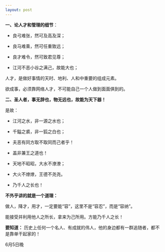 ```yaml
---
layout: post
---
```

  
__一、论人才和管理的细节__：


- 良弓难张，然可及高及深；

- 良马难乘，然可任重致远；

- 良才难令，然可致君见尊；

- 江河不恶小谷之满己，故能大也；

人才，是做好事情的天时、地利、人和中重要的组成元素。

欲成事，必须靠网络人才，不可能自己一个人做到面面俱到的。


**二、圣人者，事无辞也，物无远也，故能为天下器！**  


是故：

- 江河之水，非一源之水也；

- 千鎰之裘，非一狐之白也；

- 夫恶有同方取不取同而己者乎！

- 盖非兼王之道也！

- 天地不昭昭，大水不潦潦；

 - 大火不燎燎，王德不尧尧。
 
 - 乃千人之长也！


__不外乎讲的就是一个道理：__

做人，降才，用才，一定要能“容”，这里不是“容忍”，而是“容纳”。

能接受并利用他人之所长，拿来为己所用。方能乃千人之长！

__要知道：__ 历史上任何一个名人、有成就的伟人，他的身边都有一群追随者，都不是靠单干起家的！ 

6月5日晚
